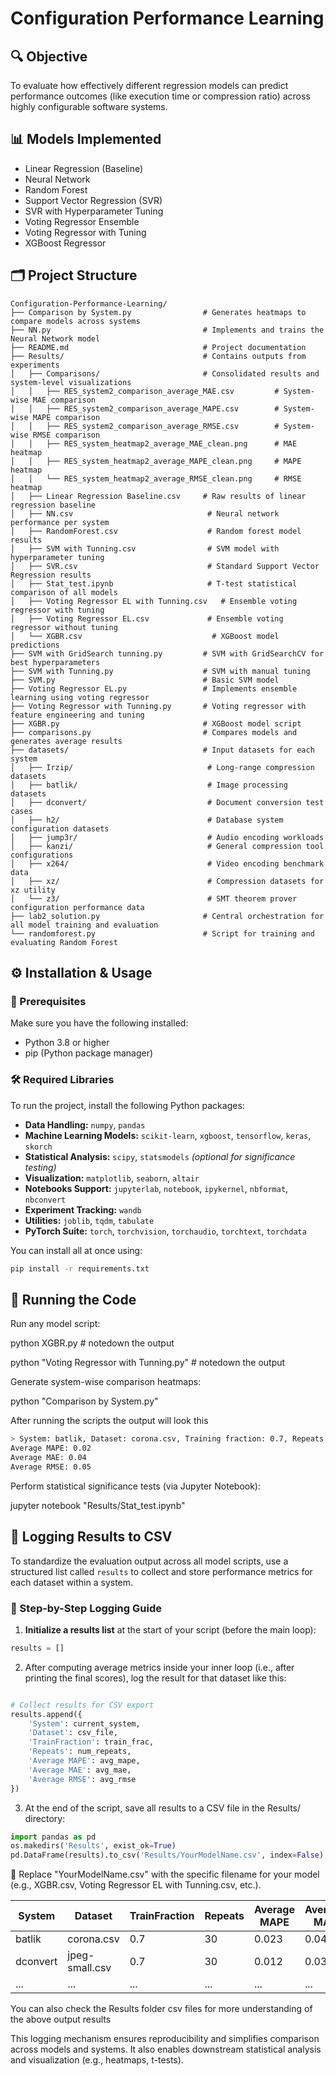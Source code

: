 # Configuration Performance Learning

## 🔍 Objective

To evaluate how effectively different regression models can predict performance outcomes (like execution time or compression ratio) across highly configurable software systems.

## 📊 Models Implemented

- Linear Regression (Baseline)
- Neural Network
- Random Forest
- Support Vector Regression (SVR)
- SVR with Hyperparameter Tuning
- Voting Regressor Ensemble
- Voting Regressor with Tuning
- XGBoost Regressor


## 🗂️ Project Structure

```
Configuration-Performance-Learning/
├── Comparison by System.py                # Generates heatmaps to compare models across systems
├── NN.py                                  # Implements and trains the Neural Network model
├── README.md                              # Project documentation
├── Results/                               # Contains outputs from experiments
│   ├── Comparisons/                       # Consolidated results and system-level visualizations
│   │   ├── RES_system2_comparison_average_MAE.csv         # System-wise MAE comparison
│   │   ├── RES_system2_comparison_average_MAPE.csv        # System-wise MAPE comparison
│   │   ├── RES_system2_comparison_average_RMSE.csv        # System-wise RMSE comparison
│   │   ├── RES_system_heatmap2_average_MAE_clean.png      # MAE heatmap
│   │   ├── RES_system_heatmap2_average_MAPE_clean.png     # MAPE heatmap
│   │   └── RES_system_heatmap2_average_RMSE_clean.png     # RMSE heatmap
│   ├── Linear Regression Baseline.csv     # Raw results of linear regression baseline
│   ├── NN.csv                              # Neural network performance per system
│   ├── RandomForest.csv                    # Random forest model results
│   ├── SVM with Tunning.csv                # SVM model with hyperparameter tuning
│   ├── SVR.csv                             # Standard Support Vector Regression results
│   ├── Stat_test.ipynb                     # T-test statistical comparison of all models
│   ├── Voting Regressor EL with Tunning.csv   # Ensemble voting regressor with tuning
│   ├── Voting Regressor EL.csv             # Ensemble voting regressor without tuning
│   └── XGBR.csv                             # XGBoost model predictions
├── SVM with GridSearch tunning.py         # SVM with GridSearchCV for best hyperparameters
├── SVM with Tunning.py                    # SVM with manual tuning
├── SVM.py                                 # Basic SVM model
├── Voting Regressor EL.py                 # Implements ensemble learning using voting regressor
├── Voting Regressor with Tunning.py       # Voting regressor with feature engineering and tuning
├── XGBR.py                                # XGBoost model script
├── comparisons.py                         # Compares models and generates average results
├── datasets/                              # Input datasets for each system
│   ├── Irzip/                              # Long-range compression datasets
│   ├── batlik/                             # Image processing datasets
│   ├── dconvert/                           # Document conversion test cases
│   ├── h2/                                 # Database system configuration datasets
│   ├── jump3r/                             # Audio encoding workloads
│   ├── kanzi/                              # General compression tool configurations
│   ├── x264/                               # Video encoding benchmark data
│   ├── xz/                                 # Compression datasets for xz utility
│   └── z3/                                 # SMT theorem prover configuration performance data
├── lab2_solution.py                       # Central orchestration for all model training and evaluation
└── randomforest.py                        # Script for training and evaluating Random Forest

```
## ⚙️ Installation & Usage

### 🔧 Prerequisites

Make sure you have the following installed:

- Python 3.8 or higher
- pip (Python package manager)
### 🛠️ Required Libraries

To run the project, install the following Python packages:

- **Data Handling:** `numpy`, `pandas`
- **Machine Learning Models:** `scikit-learn`, `xgboost`, `tensorflow`, `keras`, `skorch`
- **Statistical Analysis:** `scipy`, `statsmodels` *(optional for significance testing)*
- **Visualization:** `matplotlib`, `seaborn`, `altair`
- **Notebooks Support:** `jupyterlab`, `notebook`, `ipykernel`, `nbformat`, `nbconvert`
- **Experiment Tracking:** `wandb`
- **Utilities:** `joblib`, `tqdm`, `tabulate`
- **PyTorch Suite:** `torch`, `torchvision`, `torchaudio`, `torchtext`, `torchdata`

You can install all at once using:

```bash
pip install -r requirements.txt
```

## 🚀 Running the Code

Run any model script:

python XGBR.py  # notedown the output

python "Voting Regressor with Tunning.py" # notedown the output

Generate system-wise comparison heatmaps:

python "Comparison by System.py"

After running the scripts the output will look this

```bash
> System: batlik, Dataset: corona.csv, Training fraction: 0.7, Repeats: 3
Average MAPE: 0.02
Average MAE: 0.04
Average RMSE: 0.05
```


Perform statistical significance tests (via Jupyter Notebook):

jupyter notebook "Results/Stat_test.ipynb"

## 📝 Logging Results to CSV

To standardize the evaluation output across all model scripts, use a structured list called `results` to collect and store performance metrics for each dataset within a system.

### 🔹 Step-by-Step Logging Guide

1. **Initialize a results list** at the start of your script (before the main loop):

```python
results = []
```
2. After computing average metrics inside your inner loop (i.e., after printing the final scores), log the result for that dataset like this:

```python

# Collect results for CSV export
results.append({ 
    'System': current_system,
    'Dataset': csv_file,
    'TrainFraction': train_frac,
    'Repeats': num_repeats,
    'Average MAPE': avg_mape,
    'Average MAE': avg_mae,
    'Average RMSE': avg_rmse
})
```
3. At the end of the script, save all results to a CSV file in the Results/ directory:

```python
import pandas as pd
os.makedirs('Results', exist_ok=True)
pd.DataFrame(results).to_csv('Results/YourModelName.csv', index=False)
```
📌 Replace "YourModelName.csv" with the specific filename for your model (e.g., XGBR.csv, Voting Regressor EL with Tunning.csv, etc.).

| System   | Dataset         | TrainFraction | Repeats | Average MAPE | Average MAE | Average RMSE |
|----------|-----------------|----------------|---------|----------------|---------------|----------------|
| batlik   | corona.csv      | 0.7            | 30      | 0.023          | 0.045         | 0.067          |
| dconvert | jpeg-small.csv  | 0.7            | 30      | 0.012          | 0.034         | 0.058          |
| ...      | ...             | ...            | ...     | ...            | ...           | ...            |

You can also check the Results folder csv files for more understanding of the above output results

This logging mechanism ensures reproducibility and simplifies comparison across models and systems. It also enables downstream statistical analysis and visualization (e.g., heatmaps, t-tests).
